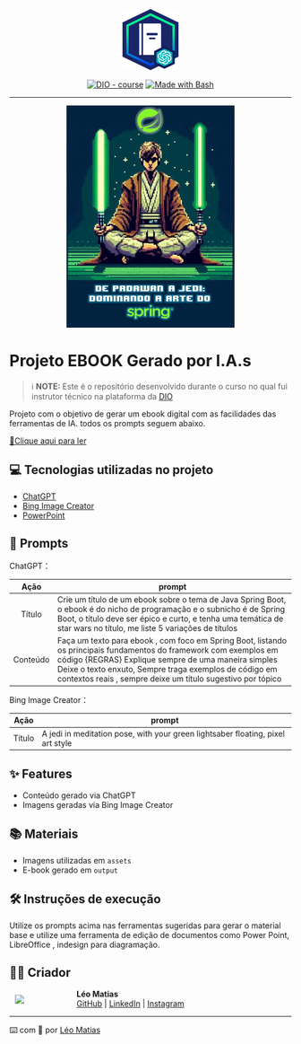<p align="center">
    <img width="100" src=".github/assets/banner.png">
</p>

<p align="center">
<a href="https://dio.me/"><img src="https://img.shields.io/badge/DIO-Course-28DA77?logo=youtube" alt="DIO - course"></a>
<a href="https://www.gnu.org/software/bash/" title="Go to Bash homepage"><img src="https://img.shields.io/badge/Prompt-Project-blue?logo=gnu-bash&amp;logoColor=white" alt="Made with Bash"></a></p>

---

<p align="center">
<img 
    src="./assets/capa.jpg"
    width="300"  
/>
</p>

# Projeto EBOOK Gerado por I.A.s

> ℹ️ **NOTE:** Este é o repositório desenvolvido durante o curso no qual fui instrutor técnico na plataforma da [DIO](https://dio.me)

Projeto com o objetivo de gerar um ebook digital com as facilidades das ferramentas de IA. todos os prompts
seguem abaixo.

<a href="https://github.com/felipeAguiarCode/prompts-recipe-to-create-a-ebook/blob/main/output/ebook%20-%20css%20jedi%20output.pdf" title="View PDF now"> 📕Clique aqui para ler</a>

## 💻 Tecnologias utilizadas no projeto

- [ChatGPT](https://chat.openai.com/)
- [Bing Image Creator](https://www.bing.com/images/create)
- [PowerPoint](https://www.microsoft.com/en/microsoft-365/powerpoint)

## 🧠 Prompts

ChatGPT：

|   Ação   | prompt                                                                                                                                                                                                                                                                                            |
| :------: | ------------------------------------------------------------------------------------------------------------------------------------------------------------------------------------------------------------------------------------------------------------------------------------------------- |
|  Título  | Crie um título de um ebook sobre o tema de Java Spring Boot, o ebook é do nicho de programação e o subnicho é de Spring Boot, o título deve ser épico e curto, e tenha uma temática de star wars no título, me liste 5 variações de títulos                                                       |
| Conteúdo | Faça um texto para ebook , com foco em Spring Boot, listando os principais fundamentos do framework com exemplos em código {REGRAS} Explique sempre de uma maneira simples Deixe o texto enxuto, Sempre traga exemplos de código em contextos reais , sempre deixe um título sugestivo por tópico |

Bing Image Creator：

|  Ação  | prompt                                                                          |
| :----: | ------------------------------------------------------------------------------- |
| Título | A jedi in meditation pose, with your green lightsaber floating, pixel art style |

## ✨ Features

- Conteúdo gerado via ChatGPT
- Imagens geradas via Bing Image Creator

## 📚 Materiais

- Imagens utilizadas em `assets`
- E-book gerado em `output`

## 🛠️ Instruções de execução

Utilize os prompts acima nas ferramentas sugeridas para gerar o material base e utilize uma ferramenta de edição de documentos como Power Point, LibreOffice , indesign para diagramação.

## 👨‍💻 Criador

<div>
  <img 
    align="left" 
    style="margin: 10px;" 
    width="100" 
    src="https://avatars.githubusercontent.com/u/147726158?v=4"
  />
  <p>
    <strong>Léo Matias</strong><br>
    <a href="https://github.com/leomatiazzz">GitHub</a> |
    <a href="https://www.linkedin.com/in/leomatias">LinkedIn</a> |
    <a href="https://www.instagram.com/leomvtias/">Instagram</a>
  </p>
</div>

---

⌨️ com 💜 por [Léo Matias](https://github.com/leomatiazzz)

